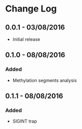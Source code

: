 # Change Log

## 0.0.1 - 03/08/2016
- Initial release

## 0.1.0 - 08/08/2016
### Added
- Methylation segments analysis

## 0.1.1 - 08/08/2016
### Added
- SIGINT trap
